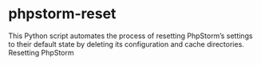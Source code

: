 # phpstorm-reset
This Python script automates the process of resetting PhpStorm’s settings to their default state by deleting its configuration and cache directories. Resetting PhpStorm
